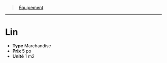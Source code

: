 ﻿---
!EquipmentItem
Type: Marchandise
Price: 5 po
Unity: 1 m2
Id: equipment_hd.md#lin
ParentLink: equipment_hd.md#Équipement
Name: Lin
ParentName: Équipement
NameLevel: 1
Attributes:
  Name: Lin
  Markdown: >+
    # <!--Name-->Lin<!--/Name-->


    - **Type** <!--Type-->Marchandise<!--/Type-->

    - **Prix** <!--Price-->5 po<!--/Price-->

    - **Unité** <!--Unity-->1 m2<!--/Unity-->

  Type: Marchandise
  Price: 5 po
  Unity: 1 m2
AttributesDictionary: >+
  Name: Lin

  Markdown: >+

    # <!--Name-->Lin<!--/Name-->





    - **Type** <!--Type-->Marchandise<!--/Type-->



    - **Prix** <!--Price-->5 po<!--/Price-->



    - **Unité** <!--Unity-->1 m2<!--/Unity-->



  Type: Marchandise

  Price: 5 po

  Unity: 1 m2

---
> [Équipement](hd_equipment.md)

---

# Lin

- **Type** Marchandise
- **Prix** 5 po
- **Unité** 1 m2

